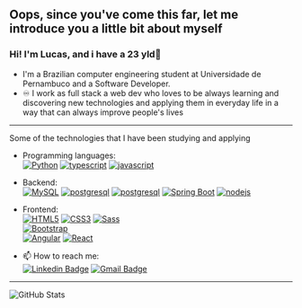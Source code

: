 ## Oops, since you've come this far, let me introduce you a little bit about myself 
### Hi! I'm Lucas, and i have a 23 yld👋

- I'm a Brazilian computer engineering student at Universidade de Pernambuco and a Software Developer.
- ♾️ I work as full stack a web dev who loves to be always learning and discovering new technologies and applying them in everyday life in a way that can always improve people's lives
-----------------------------------------------------------------------------------------------------------------------------------------------------------------------
Some of the technologies that I have been studying and applying

- Programming languages:  <br />
    [![Python](https://img.shields.io/badge/Python-14354C?style=for-the-badge&logo=python&logoColor=white)](https://www.python.org/)
    [![typescript](https://img.shields.io/badge/TypeScript-007ACC?style=for-the-badge&logo=typescript&logoColor=white)](https://www.typescriptlang.org/) 
    [![javascript](https://img.shields.io/badge/JavaScript-F7DF1E?style=for-the-badge&logo=javascript&logoColor=black)](https://www.javascript.com/) 
    <br />
    
 
- Backend: <br />
    [![MySQL](https://img.shields.io/badge/MySQL-00000F?style=for-the-badge&logo=mysql&logoColor=white)](https://www.mysql.com/) 
    [![postgresql](https://img.shields.io/badge/PostgreSQL-316192?style=for-the-badge&logo=postgresql&logoColor=white)](https://www.postgresql.org/)
    [![postgresql](https://img.shields.io/badge/MongoDB-4EA94B?style=for-the-badge&logo=mongodb&logoColor=white)](https://www.mongodb.com/)
    [![Spring Boot](https://img.shields.io/badge/Spring-6DB33F?style=for-the-badge&logo=spring&logoColor=white)](https://spring.io/projects/spring-boot) 
    [![nodejs](https://img.shields.io/badge/Node.js-43853D?style=for-the-badge&logo=node.js&logoColor=white)](https://nodejs.org/en/)
    <br />
    
- Frontend: <br />
    [![HTML5](https://img.shields.io/badge/HTML5-E34F26?style=for-the-badge&logo=html5&logoColor=white)](https://developer.mozilla.org/en-US/docs/Web/HTML/HTML5) 
    [![CSS3](https://img.shields.io/badge/CSS3-1572B6?style=for-the-badge&logo=css3&logoColor=white)](https://en.wikipedia.org/wiki/CSS#CSS_3) 
    [![Sass](https://img.shields.io/badge/Sass-CC6699?style=for-the-badge&logo=sass&logoColor=white)](https://sass-lang.com/)  
    [![Bootstrap](https://img.shields.io/badge/Bootstrap-563D7C?style=for-the-badge&logo=bootstrap&logoColor=white)](https://getbootstrap.com/)  
    [![Angular](https://img.shields.io/badge/Angular-DD0031?style=for-the-badge&logo=angular&logoColor=white)](https://angular.io/) 
    [![React](https://img.shields.io/badge/React-20232A?style=for-the-badge&logo=react&logoColor=61DAFB)](https://reactjs.org/) 
    <br />
    
- 📫 How to reach me:  <br />
[![Linkedin Badge](https://img.shields.io/badge/-LinkedIn-blue?style=flat-square&logo=Linkedin&logoColor=white&link=https://www.linkedin.com/in/breno-cavalcanti/)](https://www.linkedin.com/in/lucas-siqueira-034b00188/)
[![Gmail Badge](https://img.shields.io/badge/-Gmail-c14438?style=flat-square&logo=Gmail&logoColor=white&link=mailto:breno.uc.cavalcanti@gmail.com)](mailto:lps2@ecomp.poli.br) <br />
-----------------------------------------------------------------------------------------------------------------------------------------------------------------------
![GitHub Stats](https://github-readme-stats.vercel.app/api?username=Lucaspassosds&show_icons=true&theme=github_dark)
